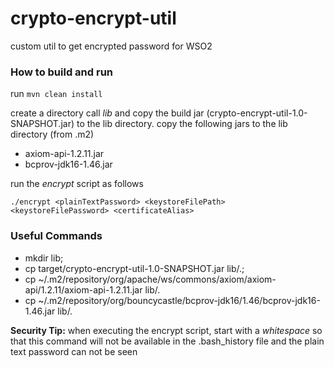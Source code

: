 # crypto-encrypt-util
custom util to get encrypted password for WSO2

### How to build and run
run `mvn clean install`

create a directory call *lib* and copy the build jar (crypto-encrypt-util-1.0-SNAPSHOT.jar) to the lib directory.
copy the following jars to the lib directory (from .m2)
* axiom-api-1.2.11.jar
* bcprov-jdk16-1.46.jar

run the *encrypt* script as follows

`./encrypt <plainTextPassword> <keystoreFilePath> <keystoreFilePassword> <certificateAlias>`


### Useful Commands

* mkdir lib;
* cp target/crypto-encrypt-util-1.0-SNAPSHOT.jar lib/.;
* cp ~/.m2/repository/org/apache/ws/commons/axiom/axiom-api/1.2.11/axiom-api-1.2.11.jar lib/.
* cp ~/.m2/repository/org/bouncycastle/bcprov-jdk16/1.46/bcprov-jdk16-1.46.jar lib/.


**Security Tip:** when executing the encrypt script, start with a *whitespace* so that this command will not be available in the .bash_history file
and the plain text password can not be seen
